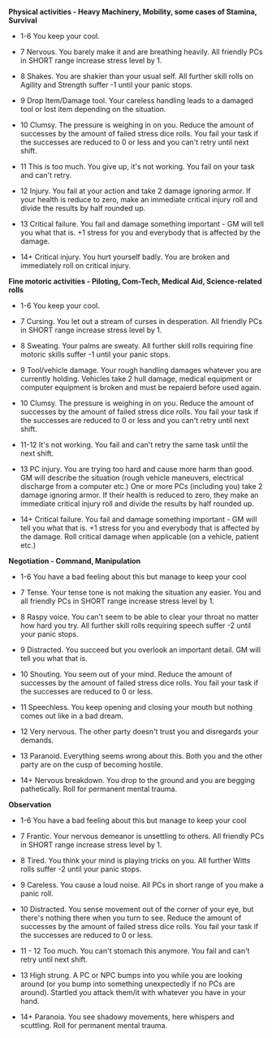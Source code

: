 **Physical activities - Heavy Machinery, Mobility, some cases of Stamina, Survival**

- 1-6 You keep your cool.
    
- 7 Nervous. You barely make it and are breathing heavily. All friendly PCs in SHORT range increase stress level by 1.
    
- 8 Shakes. You are shakier than your usual self. All further skill rolls on Agility and Strength suffer -1 until your panic stops.
    
- 9 Drop Item/Damage tool. Your careless handling leads to a damaged tool or lost item depending on the situation.
    
- 10 Clumsy. The pressure is weighing in on you. Reduce the amount of successes by the amount of failed stress dice rolls. You fail your task if the successes are reduced to 0 or less and you can't retry until next shift.
    
- 11 This is too much. You give up, it's not working. You fail on your task and can't retry.
    
- 12 Injury. You fail at your action and take 2 damage ignoring armor. If your health is reduce to zero, make an immediate critical injury roll and divide the results by half rounded up.
    
- 13 Critical failure. You fail and damage something important - GM will tell you what that is. +1 stress for you and everybody that is affected by the damage.
    
- 14+ Critical injury. You hurt yourself badly. You are broken and immediately roll on critical injury.
    

**Fine motoric activities - Piloting, Com-Tech, Medical Aid, Science-related rolls**

- 1-6 You keep your cool.
    
- 7 Cursing. You let out a stream of curses in desperation. All friendly PCs in SHORT range increase stress level by 1.
    
- 8 Sweating. Your palms are sweaty. All further skill rolls requiring fine motoric skills suffer -1 until your panic stops.
    
- 9 Tool/vehicle damage. Your rough handling damages whatever you are currently holding. Vehicles take 2 hull damage, medical equipment or computer equipment is broken and must be repaierd before used again.
    
- 10 Clumsy. The pressure is weighing in on you. Reduce the amount of successes by the amount of failed stress dice rolls. You fail your task if the successes are reduced to 0 or less and you can't retry until next shift.
    
- 11-12 It's not working. You fail and can't retry the same task until the next shift.
    
- 13 PC injury. You are trying too hard and cause more harm than good. GM will describe the situation (rough vehicle maneuvers, electrical discharge from a computer etc.) One or more PCs (including you) take 2 damage ignoring armor. If their health is reduced to zero, they make an immediate critical injury roll and divide the results by half rounded up.
    
- 14+ Critical failure. You fail and damage something important - GM will tell you what that is. +1 stress for you and everybody that is affected by the damage. Roll critical damage when applicable (on a vehicle, patient etc.)
    

**Negotiation - Command, Manipulation**

- 1-6 You have a bad feeling about this but manage to keep your cool
    
- 7 Tense. Your tense tone is not making the situation any easier. You and all friendly PCs in SHORT range increase stress level by 1.
    
- 8 Raspy voice. You can't seem to be able to clear your throat no matter how hard you try. All further skill rolls requiring speech suffer -2 until your panic stops.
    
- 9 Distracted. You succeed but you overlook an important detail. GM will tell you what that is.
    
- 10 Shouting. You seem out of your mind. Reduce the amount of successes by the amount of failed stress dice rolls. You fail your task if the successes are reduced to 0 or less.
    
- 11 Speechless. You keep opening and closing your mouth but nothing comes out like in a bad dream.
    
- 12 Very nervous. The other party doesn't trust you and disregards your demands.
    
- 13 Paranoid. Everything seems wrong about this. Both you and the other party are on the cusp of becoming hostile.
    
- 14+ Nervous breakdown. You drop to the ground and you are begging pathetically. Roll for permanent mental trauma.
    

**Observation**

- 1-6 You have a bad feeling about this but manage to keep your cool
    
- 7 Frantic. Your nervous demeanor is unsettling to others. All friendly PCs in SHORT range increase stress level by 1.
    
- 8 Tired. You think your mind is playing tricks on you. All further Witts rolls suffer -2 until your panic stops.
    
- 9 Careless. You cause a loud noise. All PCs in short range of you make a panic roll.
    
- 10 Distracted. You sense movement out of the corner of your eye, but there's nothing there when you turn to see. Reduce the amount of successes by the amount of failed stress dice rolls. You fail your task if the successes are reduced to 0 or less.
    
- 11 - 12 Too much. You can't stomach this anymore. You fail and can't retry until next shift.
    
- 13 High strung. A PC or NPC bumps into you while you are looking around (or you bump into something unexpectedly if no PCs are around). Startled you attack them/it with whatever you have in your hand.
    
- 14+ Paranoia. You see shadowy movements, here whispers and scuttling. Roll for permanent mental trauma.